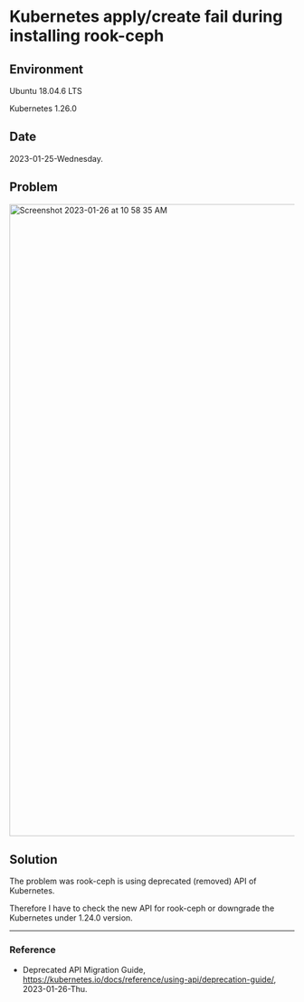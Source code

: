 # Kubernetes apply/create fail during installing rook-ceph

## Environment

Ubuntu 18.04.6 LTS

Kubernetes 1.26.0

## Date

2023-01-25-Wednesday.

## Problem

<img width="1118" alt="Screenshot 2023-01-26 at 10 58 35 AM" src="https://user-images.githubusercontent.com/20737479/214740607-94f43227-3019-45a5-ba27-e92b39e20666.png">

## Solution

The problem was rook-ceph is using deprecated (removed) API of Kubernetes.

Therefore I have to check the new API for rook-ceph or downgrade the Kubernetes under 1.24.0 version.

---

### Reference
- Deprecated API Migration Guide, https://kubernetes.io/docs/reference/using-api/deprecation-guide/, 2023-01-26-Thu.
